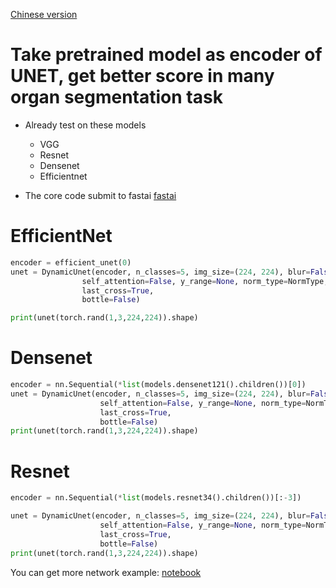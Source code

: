 [Chinese version](https://github.com/Flyfoxs/dynamic_unet/blob/master/readme_cn.md)
# Take pretrained model as encoder of UNET, get better score in many organ segmentation task
-  Already test on these models 
    - VGG
    - Resnet
    - Densenet
    - Efficientnet
    
-  The core code submit to fastai [fastai](https://github.com/fastai/fastai)

# EfficientNet
```python
encoder = efficient_unet(0)
unet = DynamicUnet(encoder, n_classes=5, img_size=(224, 224), blur=False, blur_final=False,
                self_attention=False, y_range=None, norm_type=NormType,
                last_cross=True,
                bottle=False)

print(unet(torch.rand(1,3,224,224)).shape)
```

# Densenet
```python
encoder = nn.Sequential(*list(models.densenet121().children())[0])
unet = DynamicUnet(encoder, n_classes=5, img_size=(224, 224), blur=False, blur_final=False,
                    self_attention=False, y_range=None, norm_type=NormType,
                    last_cross=True,
                    bottle=False)
print(unet(torch.rand(1,3,224,224)).shape)
```

# Resnet
```python
encoder = nn.Sequential(*list(models.resnet34().children())[:-3])

unet = DynamicUnet(encoder, n_classes=5, img_size=(224, 224), blur=False, blur_final=False,
                    self_attention=False, y_range=None, norm_type=NormType,
                    last_cross=True,
                    bottle=False)
print(unet(torch.rand(1,3,224,224)).shape)
```

You can get more network example: [notebook](https://github.com/Flyfoxs/dynamic_unet/blob/master/notebook/different_network.ipynb)  
